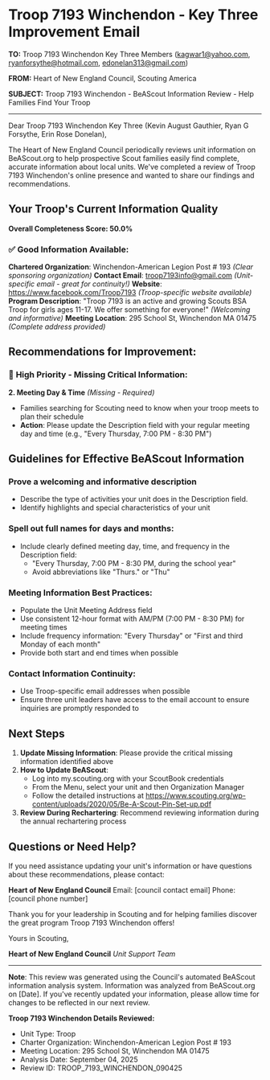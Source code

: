 # Troop 7193 Winchendon - Key Three Improvement Email

**TO:** Troop 7193 Winchendon Key Three Members (kagwar1@yahoo.com, ryanforsythe@hotmail.com, edonelan313@gmail.com)

**FROM:** Heart of New England Council, Scouting America

**SUBJECT:** Troop 7193 Winchendon - BeAScout Information Review - Help Families Find Your Troop

---

Dear Troop 7193 Winchendon Key Three (Kevin August Gauthier, Ryan G Forsythe, Erin Rose Donelan),

The Heart of New England Council periodically reviews unit information on BeAScout.org to help prospective Scout families easily find complete, accurate information about local units. We've completed a review of Troop 7193 Winchendon's online presence and wanted to share our findings and recommendations.

## Your Troop's Current Information Quality

**Overall Completeness Score: 50.0%**

### ✅ **Good Information Available:**
**Chartered Organization**: Winchendon-American Legion Post # 193 *(Clear sponsoring organization)*
**Contact Email**: troop7193info@gmail.com *(Unit-specific email - great for continuity!)*
**Website**: https://www.facebook.com/Troop7193 *(Troop-specific website available)*
**Program Description**: "Troop 7193 is an active and growing Scouts BSA Troop for girls ages 11-17. We offer something for everyone!" *(Welcoming and informative)*
**Meeting Location**: 295 School St, Winchendon MA 01475 *(Complete address provided)*

## Recommendations for Improvement:

### 🔴 **High Priority - Missing Critical Information:**

**2. Meeting Day & Time** *(Missing - Required)*
- Families searching for Scouting need to know when your troop meets to plan their schedule
- **Action**: Please update the Description field with your regular meeting day and time (e.g., "Every Thursday, 7:00 PM - 8:30 PM")

## Guidelines for Effective BeAScout Information

### **Prove a welcoming and informative description**
- Describe the type of activities your unit does in the Description field.
- Identify highlights and special characteristics of your unit

### **Spell out full names for days and months:**
- Include clearly defined meeting day, time, and frequency in the Description field:
  - "Every Thursday, 7:00 PM - 8:30 PM, during the school year"
  - Avoid abbreviations like "Thurs." or "Thu"

### **Meeting Information Best Practices:**
- Populate the Unit Meeting Address field
- Use consistent 12-hour format with AM/PM (7:00 PM - 8:30 PM) for meeting times
- Include frequency information: "Every Thursday" or "First and third Monday of each month"
- Provide both start and end times when possible

### **Contact Information Continuity:**
- Use Troop-specific email addresses when possible
- Ensure three unit leaders have access to the email account to ensure inquiries are promptly responded to

## Next Steps

1. **Update Missing Information**: Please provide the critical missing information identified above
2. **How to Update BeAScout**: 
   - Log into my.scouting.org with your ScoutBook credentials
   - From the Menu, select your unit and then Organization Manager
   - Follow the detailed instructions at
     https://www.scouting.org/wp-content/uploads/2020/05/Be-A-Scout-Pin-Set-up.pdf
3. **Review During Rechartering**: Recommend reviewing information during the annual rechartering process

## Questions or Need Help?

If you need assistance updating your unit's information or have questions about these recommendations, please contact:

**Heart of New England Council**
Email: [council contact email]
Phone: [council phone number]

Thank you for your leadership in Scouting and for helping families discover the great program Troop 7193 Winchendon offers!

Yours in Scouting,

**Heart of New England Council**
*Unit Support Team*

---

**Note**: This review was generated using the Council's automated BeAScout information analysis system. Information was analyzed from BeAScout.org on [Date]. If you've recently updated your information, please allow time for changes to be reflected in our next review.

**Troop 7193 Winchendon Details Reviewed:**
- Unit Type: Troop
- Charter Organization: Winchendon-American Legion Post # 193
- Meeting Location: 295 School St, Winchendon MA 01475
- Analysis Date: September 04, 2025
- Review ID: TROOP_7193_WINCHENDON_090425